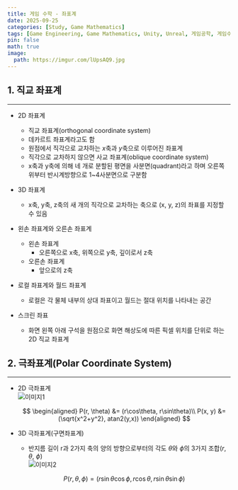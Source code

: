 ```yaml
---
title: 게임 수학 - 좌표계
date: 2025-09-25
categories: [Study, Game Mathematics]
tags: [Game Engineering, Game Mathematics, Unity, Unreal, 게임공학, 게임수학, 유니티, 언리얼, 좌표계]
pin: false
math: true
image:
  path: https://imgur.com/lUpsAQ9.jpg
---
```


## 1. 직교 좌표계

---

- 2D 좌표계
  - 직교 좌표계(orthogonal coordinate system)
  - 데카르트 좌표계라고도 함
  - 원점에서 직각으로 교차하는 *x*축과 *y*축으로 이루어진 좌표계
  - 직각으로 교차하지 않으면 사교 좌표계(oblique coordinate system)
  - x축과 y축에 의해 네 개로 분할된 평면을 사분면(quadrant)라고 하며 오른쪽 위부터 반시계방향으로 1~4사분면으로 구분함
  
- 3D 좌표계
  - x축, y축, z축의 새 개의 직각으로 교차하는 축으로 (x, y, z)의 좌표를 지정할 수 있음
  
- 왼손 좌표계와 오른손 좌표계
  - 왼손 좌표계
    - 오른쪽으로 x축, 위쪽으로 y축, 깊이로서 z축
  - 오른손 좌표계
    - 앞으로의 z축
  
- 로컬 좌표계와 월드 좌표계
  - 로컬은 각 물체 내부의 상대 좌표이고 월드는 절대 위치를 나타내는 공간
  
- 스크린 좌표
  - 화면 왼쪽 아래 구석을 원점으로 화면 해상도에 따른 픽셀 위치를 단위로 하는 2D 직교 좌표계

## 2. 극좌표계(Polar Coordinate System)

---

- 2D 극좌표계  
![이미지1](https://imgur.com/ktJIRmS.png)
  
  $$
  \begin{aligned}
  P(r, \theta) &= (r\cos\theta, r\sin\theta)\\
  P(x, y) &= (\sqrt{x^2+y^2}, atan2(y,x))
  \end{aligned}
  $$
  
- 3D 극좌표계(구면좌표계)
  - 반지름 길이 r과 2가지 축의 양의 방향으로부터의 각도 *θ*와 *ϕ*의 3가지 조합(*r*, *θ*, *ϕ*)  
![이미지2](https://imgur.com/vKMtpFu.png)
  
  $$
  P(r, \theta, \phi) = (r\sin\theta\cos\phi, r\cos\theta, r\sin\theta\sin\phi)
  $$
